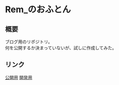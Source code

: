 # Rem_のおふとん

## 概要
ブログ用のリポジトリ。  
何を公開するか決まっていないが、試しに作成してみた。  

## リンク
[公開用](https://silverag-corgi.github.io/)
[開発用](http://localhost:4000/silverag-corgi.github.io/)
